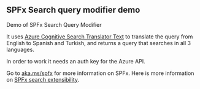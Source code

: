 ## SPFx Search query modifier demo

Demo of SPFx Search Query Modifier

It uses [Azure Cognitive Search Translator Text](https://azure.microsoft.com/en-us/services/cognitive-services/translator-text-api/) to translate the query from English to Spanish and Turkish, and returns a query that searches in all 3 languages.

In order to work it needs an auth key for the Azure API.

Go to [aka.ms/spfx](aka.ms/spfx) for more information on SPFx. Here is more information on [SPFx search extensibility](https://docs.microsoft.com/en-us/sharepoint/dev/spfx/building-search-extensions).